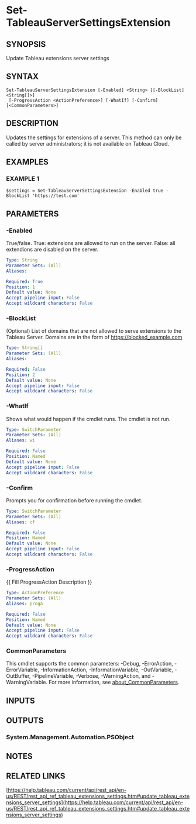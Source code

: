 # Set-TableauServerSettingsExtension

## SYNOPSIS
Update Tableau extensions server settings

## SYNTAX

```
Set-TableauServerSettingsExtension [-Enabled] <String> [[-BlockList] <String[]>]
 [-ProgressAction <ActionPreference>] [-WhatIf] [-Confirm] [<CommonParameters>]
```

## DESCRIPTION
Updates the settings for extensions of a server.
This method can only be called by server administrators; it is not available on Tableau Cloud.

## EXAMPLES

### EXAMPLE 1
```
$settings = Set-TableauServerSettingsExtension -Enabled true -BlockList 'https://test.com'
```

## PARAMETERS

### -Enabled
True/false.
True: extensions are allowed to run on the server.
False: all extendions are disabled on the server.

```yaml
Type: String
Parameter Sets: (All)
Aliases:

Required: True
Position: 1
Default value: None
Accept pipeline input: False
Accept wildcard characters: False
```

### -BlockList
(Optional) List of domains that are not allowed to serve extensions to the Tableau Server.
Domains are in the form of https://blocked_example.com

```yaml
Type: String[]
Parameter Sets: (All)
Aliases:

Required: False
Position: 2
Default value: None
Accept pipeline input: False
Accept wildcard characters: False
```

### -WhatIf
Shows what would happen if the cmdlet runs.
The cmdlet is not run.

```yaml
Type: SwitchParameter
Parameter Sets: (All)
Aliases: wi

Required: False
Position: Named
Default value: None
Accept pipeline input: False
Accept wildcard characters: False
```

### -Confirm
Prompts you for confirmation before running the cmdlet.

```yaml
Type: SwitchParameter
Parameter Sets: (All)
Aliases: cf

Required: False
Position: Named
Default value: None
Accept pipeline input: False
Accept wildcard characters: False
```

### -ProgressAction
{{ Fill ProgressAction Description }}

```yaml
Type: ActionPreference
Parameter Sets: (All)
Aliases: proga

Required: False
Position: Named
Default value: None
Accept pipeline input: False
Accept wildcard characters: False
```

### CommonParameters
This cmdlet supports the common parameters: -Debug, -ErrorAction, -ErrorVariable, -InformationAction, -InformationVariable, -OutVariable, -OutBuffer, -PipelineVariable, -Verbose, -WarningAction, and -WarningVariable. For more information, see [about_CommonParameters](http://go.microsoft.com/fwlink/?LinkID=113216).

## INPUTS

## OUTPUTS

### System.Management.Automation.PSObject
## NOTES

## RELATED LINKS

[https://help.tableau.com/current/api/rest_api/en-us/REST/rest_api_ref_tableau_extensions_settings.htm#update_tableau_extensions_server_settings](https://help.tableau.com/current/api/rest_api/en-us/REST/rest_api_ref_tableau_extensions_settings.htm#update_tableau_extensions_server_settings)


